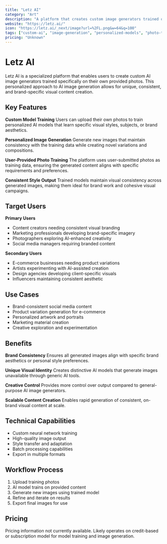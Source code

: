 ```yaml
---
title: "Letz AI"
category: "Art"
description: "A platform that creates custom image generators trained on user-provided photos for personalized AI image creation."
website: "https://letz.ai/"
icon: "https://letz.ai/_next/image?url=%2FL.png&w=64&q=100"
tags: ["custom-ai", "image-generation", "personalized-models", "photo-training", "ai-art"]
pricing: "Unknown"
---
```


# Letz AI

Letz AI is a specialized platform that enables users to create custom AI image generators trained specifically on their own provided photos. This personalized approach to AI image generation allows for unique, consistent, and brand-specific visual content creation.

## Key Features

**Custom Model Training**
Users can upload their own photos to train personalized AI models that learn specific visual styles, subjects, or brand aesthetics.

**Personalized Image Generation**
Generate new images that maintain consistency with the training data while creating novel variations and compositions.

**User-Provided Photo Training**
The platform uses user-submitted photos as training data, ensuring the generated content aligns with specific requirements and preferences.

**Consistent Style Output**
Trained models maintain visual consistency across generated images, making them ideal for brand work and cohesive visual campaigns.

## Target Users

**Primary Users**
- Content creators needing consistent visual branding
- Marketing professionals developing brand-specific imagery
- Photographers exploring AI-enhanced creativity
- Social media managers requiring branded content

**Secondary Users**
- E-commerce businesses needing product variations
- Artists experimenting with AI-assisted creation
- Design agencies developing client-specific visuals
- Influencers maintaining consistent aesthetic

## Use Cases

- Brand-consistent social media content
- Product variation generation for e-commerce
- Personalized artwork and portraits
- Marketing material creation
- Creative exploration and experimentation

## Benefits

**Brand Consistency**
Ensures all generated images align with specific brand aesthetics or personal style preferences.

**Unique Visual Identity**
Creates distinctive AI models that generate images unavailable through generic AI tools.

**Creative Control**
Provides more control over output compared to general-purpose AI image generators.

**Scalable Content Creation**
Enables rapid generation of consistent, on-brand visual content at scale.

## Technical Capabilities

- Custom neural network training
- High-quality image output
- Style transfer and adaptation
- Batch processing capabilities
- Export in multiple formats

## Workflow Process

1. Upload training photos
2. AI model trains on provided content
3. Generate new images using trained model
4. Refine and iterate on results
5. Export final images for use

## Pricing

Pricing information not currently available. Likely operates on credit-based or subscription model for model training and image generation.
